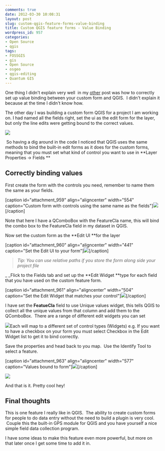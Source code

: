 ```yaml
---
comments: true
date: 2012-03-30 10:08:31
layout: post
slug: custom-qgis-feature-forms-value-binding
title: Custom QGIS feature forms - Value Binding
wordpress_id: 957
categories:
- Open Source
- qgis
tags:
- FOSSGIS
- gis
- Open Source
- osgeo
- qgis-editing
- Quantum GIS
---
```


One thing I didn't explain very well  in my [other](2011/09/05/qgis-tips-custom-feature-forms-with-python-logic/) post was how to correctly set up value binding between your custom form and QGIS.  I didn't explain it because at the time I didn't know how.

The other day I was building a custom form QGIS for a project I am working on. I had named all the fields right, set the ui as the edit form for the layer, but only the line edits were getting bound to the correct values.


[![](http://woostuff.files.wordpress.com/2012/03/y-u-no.jpg)](http://woostuff.files.wordpress.com/2012/03/y-u-no.jpg)


 So having a dig around in the code I noticed that QGIS uses the same methods to bind the built-in edit forms as it does for the custom forms, meaning that you must set what kind of control you want to use in **Layer Properties -> Fields **


## Correctly binding values


First create the form with the controls you need, remember to name them the same as your fields.

[caption id="attachment_959" align="aligncenter" width="554" caption="Custom form with controls using the same name as the fields"][![](http://woostuff.files.wordpress.com/2012/03/customform.png)](http://woostuff.files.wordpress.com/2012/03/customform.png)[/caption]

Note that here I have a QComboBox with the FeatureCla name, this will bind the combo box to the FeatureCla field in my dataset in QGIS.

Now set the custom form as the **Edit UI **for the layer

[caption id="attachment_960" align="aligncenter" width="441" caption="Set the Edit UI to your form"][![](http://woostuff.files.wordpress.com/2012/03/properties.png)](http://woostuff.files.wordpress.com/2012/03/properties.png)[/caption]


> _Tip: You can use relative paths if you store the form along side your project file_


_ _Flick to the Fields tab and set up the **Edit Widget **type for each field that you have used on the custom feature form.

[caption id="attachment_961" align="aligncenter" width="504" caption="Set the Edit Widget that matches your control"][![](http://woostuff.files.wordpress.com/2012/03/fields.png)](http://woostuff.files.wordpress.com/2012/03/fields.png)[/caption]

I have set the **FeatueCla** field to use Unique values widget, this tells QGIS to collect all the unique values from that column and add them to the QComboBox.  There are a range of different edit widgets you can set

[![](http://woostuff.files.wordpress.com/2012/03/options.png)](http://woostuff.files.wordpress.com/2012/03/options.png)Each will map to a different set of control types (Widgets) e.g. If you want to have a checkbox on your form you must select Checkbox in the Edit Widget list to get it to bind correctly.

Save the properties and head back to you map.  Use the Identify Tool to select a feature.

[caption id="attachment_963" align="aligncenter" width="577" caption="Values bound to form"][![](http://woostuff.files.wordpress.com/2012/03/form.png)](http://woostuff.files.wordpress.com/2012/03/form.png)[/caption]

[![](http://woostuff.files.wordpress.com/2012/03/values.png)](http://woostuff.files.wordpress.com/2012/03/values.png)

And that is it. Pretty cool hey!


## Final thoughts


This is one feature I really like in QGIS.  The ability to create custom forms for people to do data entry without the need to build a plugin is very cool.  Couple this the built-in GPS module for QGIS and you have yourself a nice simple field data collection program.

I have some ideas to make this feature even more powerful, but more on that later once I get some time to add it in.
